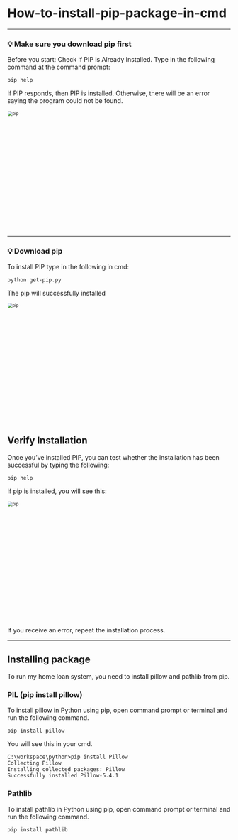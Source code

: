 # How-to-install-pip-package-in-cmd

<hr>

### 💡 Make sure you download pip first 

Before you start: Check if PIP is Already Installed. Type in the following command at the command prompt:

```pip help```

If PIP responds, then PIP is installed. Otherwise, there will be an error saying the program could not be found.

<img src="https://user-images.githubusercontent.com/88296638/128588896-bbf565e2-8380-4a53-a6e1-fb4accd61937.png" alt="pip" style="zoom: 67%;" width=400px/>

<hr>

### 💡 Download pip

To install PIP type in the following in cmd:

```python get-pip.py```

The pip will successfully installed

<img src="https://user-images.githubusercontent.com/88296638/128589280-930e139b-fe49-4e2a-a779-613b2c3bd56c.png" alt="pip" style="zoom: 67%;" width=400px/>

## Verify Installation

Once you’ve installed PIP, you can test whether the installation has been successful by typing the following:

```pip help```

If pip is installed, you will see this:

<img src="https://user-images.githubusercontent.com/88296638/128589359-da435caf-cc19-44cf-9071-4a188eedc97d.png" alt="pip" style="zoom: 67%;" width=400px/>

If you receive an error, repeat the installation process.

<hr>

## Installing package

To run my home loan system, you need to install pillow and pathlib from pip.

### PIL (pip install pillow)

To install pillow in Python using pip, open command prompt or terminal and run the following command.

```pip install pillow```

You will see this in your cmd.

```
C:\workspace\python>pip install Pillow
Collecting Pillow
Installing collected packages: Pillow
Successfully installed Pillow-5.4.1
```
### Pathlib 

To install pathlib in Python using pip, open command prompt or terminal and run the following command.

```pip install pathlib```


